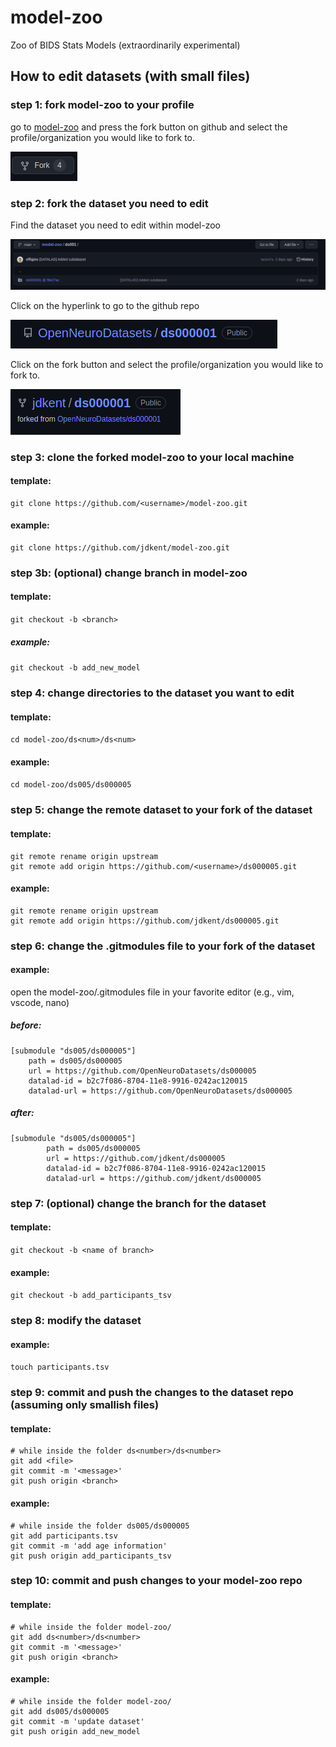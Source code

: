# model-zoo
Zoo of BIDS Stats Models (extraordinarily experimental)


## How to edit datasets (with small files)

### step 1: fork model-zoo to your profile
go to [model-zoo](https://github.com/bids-standard/model-zoo) and press the fork button on github and select the profile/organization you would like to fork to.

![fork](.media/fork.png)

### step 2: fork the dataset you need to edit
Find the dataset you need to edit within model-zoo

![submodule](.media/dataset_submodule.png)

Click on the hyperlink to go to the github repo

![dataset](.media/openneuro_dataset.png)

Click on the fork button and select the profile/organization you would like to fork to.

![forked_dataset](.media/forked_openneuro_dataset.png)

### step 3: clone the forked model-zoo to your local machine

#### template:
```
git clone https://github.com/<username>/model-zoo.git
```

#### example:
```
git clone https://github.com/jdkent/model-zoo.git
```

### step 3b: (optional) change branch in model-zoo

#### template:
`git checkout -b <branch>`

##### example:
`git checkout -b add_new_model`


### step 4: change directories to the dataset you want to edit

#### template:
`cd model-zoo/ds<num>/ds<num>`

#### example:
`cd model-zoo/ds005/ds000005`

### step 5: change the remote dataset to your fork of the dataset

#### template:
```
git remote rename origin upstream
git remote add origin https://github.com/<username>/ds000005.git
```

#### example:
```
git remote rename origin upstream
git remote add origin https://github.com/jdkent/ds000005.git
```

### step 6: change the .gitmodules file to your fork of the dataset

#### example:
open the model-zoo/.gitmodules file in your favorite editor (e.g., vim, vscode, nano)

##### before:
```
[submodule "ds005/ds000005"]
	path = ds005/ds000005
	url = https://github.com/OpenNeuroDatasets/ds000005
	datalad-id = b2c7f086-8704-11e8-9916-0242ac120015
	datalad-url = https://github.com/OpenNeuroDatasets/ds000005
```

##### after:
```
[submodule "ds005/ds000005"]
        path = ds005/ds000005
        url = https://github.com/jdkent/ds000005
        datalad-id = b2c7f086-8704-11e8-9916-0242ac120015
        datalad-url = https://github.com/jdkent/ds000005
```

### step 7: (optional) change the branch for the dataset

#### template:
`git checkout -b <name of branch>`

#### example:
`git checkout -b add_participants_tsv`

### step 8: modify the dataset

#### example:
`touch participants.tsv`


### step 9: commit and push the changes to the dataset repo (assuming only smallish files)


#### template:
```
# while inside the folder ds<number>/ds<number>
git add <file>
git commit -m '<message>'
git push origin <branch>
```

#### example:
```
# while inside the folder ds005/ds000005
git add participants.tsv
git commit -m 'add age information'
git push origin add_participants_tsv
```

### step 10: commit and push changes to your model-zoo repo

#### template:
```
# while inside the folder model-zoo/
git add ds<number>/ds<number>
git commit -m '<message>'
git push origin <branch>
```

#### example:
```
# while inside the folder model-zoo/
git add ds005/ds000005
git commit -m 'update dataset'
git push origin add_new_model
```